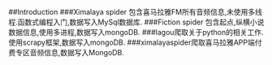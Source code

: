 ##Introduction
###Ximalaya spider 包含喜马拉雅FM所有音频信息,未使用多线程.函数式编程入门,数据写入MySql数据库.
###Fiction spider 包含起点,纵横小说数据信息,使用多进程,数据写入mongoDB.
###lagou爬取关于python的相关工作.使用scrapy框架,数据写入mongoDB.
###ximalayaspider爬取喜马拉雅APP端付费专区音频信息,数据写入MongoDB.
